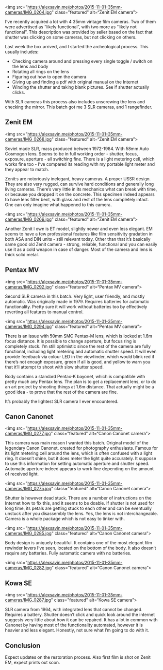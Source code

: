 <img src="https://alexsavin.me/photos/2015-11-01-35mm-cameras/IMG_0264.jpg" class="featured" alt=“Zenit EM camera”>

I’ve recently acquired a lot with 4 35mm vintage film cameras. Two of them were advertised as “likely functional”, with two more as “likely not functional”. This description was provided by seller based on the fact that shutter was clicking on some cameras, but not clicking on others.

Last week the box arrived, and I started the archeological process. This usually includes:

* Checking camera around and pressing every single toggle / switch on the lens and body
* Rotating all rings on the lens
* Figuring out how to open the camera
* Giving up and finding a pdf with original manual on the Internet
* Winding the shutter and taking blank pictures. See if shutter actually clicks.

With SLR cameras this process also includes unscrewing the lens and checking the mirror. This batch got me 3 SLR cameras, and 1 rangefinder.

## Zenit EM

<img src="https://alexsavin.me/photos/2015-11-01-35mm-cameras/IMG_0268.jpg" class="featured" alt=“Zenit EM camera”>

Soviet made SLR, mass produced between 1972-1984. With 58mm Auto Cosmogon lens. Seems to be in full working order - shutter, focus, exposure, aperture - all switching fine. There is a light metering cell, which works fine too - I’ve compared its reading with my portable light meter and they appear to match.

Zenit:s are notoriously inelegant, heavy cameras. A proper USSR design. They are also very rugged, can survive hard conditions and generally long living cameras. There’s very little in its mechanics what can break with time, or because you dropped it on the concrete. This specimen indeed appears to have lens filter bent, with glass and rest of the lens completely intact. One can only imagine what happened to this camera.

<img src="https://alexsavin.me/photos/2015-11-01-35mm-cameras/IMG_0269.jpg" class="featured" alt=“Zenit EM camera”>

Another Zenit I own is ET model, slightly newer and even less elegant. EM seems to have a few professional features like film sensitivity gradation in both ASA and DIN units - still relevant today. Other than that it’s basically same good old Zenit camera - strong, reliable, functional and you can easily use it as a cold weapon in case of danger. Most of the camera and lens is thick solid metal.

## Pentax MV

<img src="https://alexsavin.me/photos/2015-11-01-35mm-cameras/IMG_0292.jpg" class="featured" alt=“Pentax MV camera”>

Second SLR camera in this batch. Very light, user friendly, and mostly automatic. Was originally made in 1979. Requires batteries for automatic functionality. Pretty sure it will work without batteries too by effectively reverting all features to manual control.

<img src="https://alexsavin.me/photos/2015-11-01-35mm-cameras/IMG_0294.jpg" class="featured" alt=“Pentax MV camera”>

There is an issue with 50mm SMC Pentax-M lens, which is locked at 1.6m focus distance. It is possible to change aperture, but focus ring is completely stuck. I’m still optimistic since the rest of the camera are fully functional, including light metering and automatic shutter speed. It will even provide feedback via colour LED in the viewfinder, which would blink red if there’s not enough exposure, green if all is good, and yellow to warn you that it’ll attempt to shoot with slow shutter speed.

Body contains a standard Pentax-K bayonet, which is compatible with pretty much any Pentax lens. The plan is to get a replacement lens, or to do an art project by shooting things at 1.6m distance. That actually might be a good idea - to prove that the rest of the camera are fine.

It’s probably the lightest SLR camera I ever encountered.

## Canon Canonet

<img src="https://alexsavin.me/photos/2015-11-01-35mm-cameras/IMG_0277.jpg" class="featured" alt=“Canon Canonet camera”>

This camera was main reason I wanted this batch. Original model of the legendary Canon Canonet, created for photography enthusiasts. Famous for its light metering cell around the lens, which is often confused with a light ring. It doesn’t shine, but it does meter the light quite accurately. It suppose to use this information for setting automatic aperture and shutter speed. Automatic aperture indeed appears to work fine depending on the amount of received light. 

<img src="https://alexsavin.me/photos/2015-11-01-35mm-cameras/IMG_0275.jpg" class="featured" alt=“Canon Canonet camera”>

Shutter is however dead stuck. There are a number of instructions on the Internet how to fix this, and it seems to be doable. If shutter is not used for long time, its petals are getting stuck to each other and can be eventually unstuck after you disassembly the lens. Yes, the lens is not interchangeable. Camera is a whole package which is not easy to tinker with.

<img src="https://alexsavin.me/photos/2015-11-01-35mm-cameras/IMG_0285.jpg" class="featured" alt=“Canon Canonet camera”>

Body design is uniquely beautiful. It contains one of the most elegant film rewinder levers I’ve seen, located on the bottom of the body. It also doesn’t require any batteries. Fully automatic camera with no batteries.

<img src="https://alexsavin.me/photos/2015-11-01-35mm-cameras/IMG_0282.jpg" class="featured" alt=“Canon Canonet camera”>

## Kowa SE

<img src="https://alexsavin.me/photos/2015-11-01-35mm-cameras/IMG_0287.jpg" class="featured" alt=“Kowa SE camera”>

SLR camera from 1964, with integrated lens that cannot be changed. Requires a battery. Shutter doesn’t click and quick look around the internet suggests very little about how it can be repaired. It has a lot in common with Canonet by having most of the functionality automated, however it is heavier and less elegant. Honestly, not sure what I’m going to do with it.

## Conclusion

Expect updates on the restoration process. Also first film is shot on Zenit EM, expect prints out soon.
